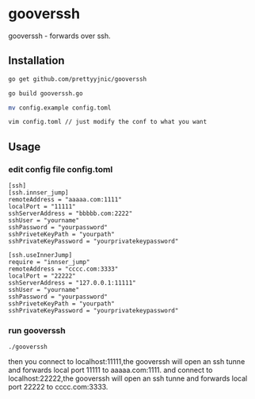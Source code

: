 # gooverssh
gooverssh - forwards over ssh.


## Installation
```bash
go get github.com/prettyyjnic/gooverssh

go build gooverssh.go

mv config.example config.toml

vim config.toml // just modify the conf to what you want
```

## Usage

### edit config file config.toml

```
[ssh]
[ssh.innser_jump]
remoteAddress = "aaaaa.com:1111"
localPort = "11111"
sshServerAddress = "bbbbb.com:2222"
sshUser = "yourname"
sshPassword = "yourpassword"
sshPriveteKeyPath = "yourpath"
sshPrivateKeyPassword = "yourprivatekeypassword"

[ssh.useInnerJump]
require = "innser_jump"
remoteAddress = "cccc.com:3333"
localPort = "22222"
sshServerAddress = "127.0.0.1:11111"
sshUser = "yourname"
sshPassword = "yourpassword"
sshPriveteKeyPath = "yourpath"
sshPrivateKeyPassword = "yourprivatekeypassword"
```

### run gooverssh
```
./gooverssh
```
then you connect to localhost:11111,the gooverssh will open an ssh tunne and forwards local port 11111 to aaaaa.com:1111.
and connect to localhost:22222,the gooverssh will open an ssh tunne and forwards local port 22222 to cccc.com:3333.



